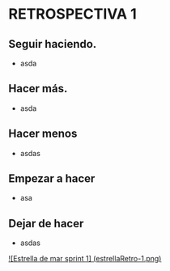 # RETROSPECTIVA 1

## Seguir haciendo.
- asda

## Hacer más.
- asda

## Hacer menos
- asdas

## Empezar a hacer
- asa

## Dejar de hacer
- asdas

[![Estrella de mar sprint 1] (estrellaRetro-1.png)](https://github.com/GastonAyala/prueba-raeadme/blob/master/estrellaRetro-1.png)
